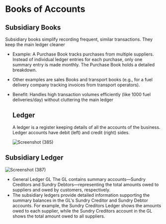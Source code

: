 # Books of Accounts 
## Subsidiary Books
Subsidiary books simplify recording frequent, similar transactions. They keep the main ledger cleaner
* Example: A Purchase Book tracks purchases from multiple suppliers. Instead of individual ledger entries for each purchase, only one summary
 entry is made monthly. The Purchase Book holds a detailed breakdown.
* Other examples are sales Books and transport books (e.g., for a fuel delivery company tracking invoices from transport operators).
* Benefit: Handles high transaction volumes efficiently (like 1000 fuel deliveries/day) without cluttering the main ledger

  ## Ledger
  A ledger is a register keeping details of all the accounts of the business. Ledger accounts have debit (left) and credit (right) sides.

  ![Screenshot (385)](https://github.com/user-attachments/assets/d84e5a5b-7451-4edb-8747-972d16983fcc)

## Subsidiary Ledger

![Screenshot (387)](https://github.com/user-attachments/assets/f552f9a0-6ca9-4d66-aaf5-a0a2dde251a1)

* General Ledger GL The GL contains summary accounts—Sundry Creditors and Sundry Debtors—representing the total amounts owed to suppliers and owed by customers, respectively.
* The subsidiary ledgers provide detailed information supporting the summary balances in the GL's Sundry Creditor and Sundry Debtor accounts. For example, the Sundry Creditors Ledger shows the amounts owed to each supplier, while the Sundry Creditors account in the GL shows the total amount owed to all suppliers.
  
